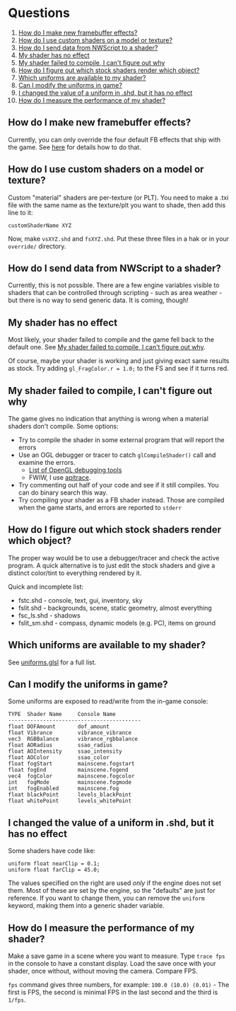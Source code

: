 # Questions
1. [How do I make new framebuffer effects?](#q1)
2. [How do I use custom shaders on a model or texture?](#q2)
3. [How do I send data from NWScript to a shader?](#q3)
4. [My shader has no effect](#q4)
5. [My shader failed to compile, I can't figure out why](#q5)
6. [How do I figure out which stock shaders render which object?](#q6)
7. [Which uniforms are available to my shader?](#q7)
8. [Can I modify the uniforms in game?](#q8)
9. [I changed the value of a uniform in .shd, but it has no effect](#q9)
10. [How do I measure the performance of my shader?](#q10)




<a name="q1"></a>
## How do I make new framebuffer effects?

Currently, you can only override the four default FB effects that ship with the game. See [here](src/fb/README.md) for details how to do that.

<a name="q2"></a>
## How do I use custom shaders on a model or texture?

Custom "material" shaders are per-texture (or PLT). You need to make a .txi file with the same name as the texture/plt you want to shade, then add this line to it:

    customShaderName XYZ

Now, make `vsXYZ.shd` and `fsXYZ.shd`. Put these three files in a hak or in your `override/` directory.

<a name="q3"></a>
## How do I send data from NWScript to a shader?

Currently, this is not possible. There are a few engine variables visible to shaders that can be controlled through scripting - such as area weather - but there is no way to send generic data. It is coming, though!

<a name="q4"></a>
## My shader has no effect

Most likely, your shader failed to compile and the game fell back to the default one. See [My shader failed to compile, I can't figure out why](#q5).

Of course, maybe your shader is working and just giving exact same results as stock. Try adding `gl_FragColor.r = 1.0;` to the FS and see if it turns red.

<a name="q5"></a>
## My shader failed to compile, I can't figure out why

The game gives no indication that anything is wrong when a material shaders don't compile. Some options:

- Try to compile the shader in some external program that will report the errors
- Use an OGL debugger or tracer to catch `glCompileShader()` call and examine the errors.
    - [List of OpenGL debugging tools](https://www.khronos.org/opengl/wiki/Debugging_Tools)
    - FWIW, I use [apitrace](https://github.com/apitrace/apitrace/).
- Try commenting out half of your code and see if it still compiles. You can do binary search this way.
- Try compiling your shader as a FB shader instead. Those are compiled when the game starts, and errors are reported to `stderr`

<a name="q6"></a>
## How do I figure out which stock shaders render which object?

The proper way would be to use a debugger/tracer and check the active program. A quick alternative is to just edit the stock shaders and give a distinct color/tint to everything rendered by it.

Quick and incomplete list:

 - fstc.shd - console, text, gui, inventory, sky
 - fslit.shd - backgrounds, scene, static geometry, almost everything
 - fsc_ls.shd - shadows
 - fslit_sm.shd - compass, dynamic models (e.g. PC), items on ground

<a name="q7"></a>
## Which uniforms are available to my shader?

See [uniforms.glsl](src/uniforms.glsl) for a full list.

<a name="q8"></a>
## Can I modify the uniforms in game?

Some uniforms are exposed to read/write from the in-game console:

    TYPE  Shader Name     Console Name
    ------------------------------------------
    float DOFAmount       dof_amount
    float Vibrance        vibrance_vibrance
    vec3  RGBBalance      vibrance_rgbbalance
    float AORadius        ssao_radius
    float AOIntensity     ssao_intensity
    float AOColor         ssao_color
    float fogStart        mainscene.fogstart
    float fogEnd          mainscene.fogend
    vec4  fogColor        mainscene.fogcolor
    int   fogMode         mainscene.fogmode
    int   fogEnabled      mainscene.fog
    float blackPoint      levels_blackPoint
    float whitePoint      levels_whitePoint

<a name="q9"></a>
## I changed the value of a uniform in .shd, but it has no effect

Some shaders have code like:

    uniform float nearClip = 0.1;
    uniform float farClip = 45.0;

The values specified on the right are used *only* if the engine does not set them. Most of these are set by the engine, so the "defaults" are just for reference. If you want to change them, you can remove the `uniform` keyword, making them into a generic shader variable.

<a name="q10"></a>
## How do I measure the performance of my shader?

Make a save game in a scene where you want to measure. Type `trace fps` in the console to have a constant display. Load the save once with your shader, once without, without moving the camera. Compare FPS.

`fps` command gives three numbers, for example: `100.0 (10.0) (0.01)` - The first is FPS, the second is minimal FPS in the last second and the third is `1/fps`.

